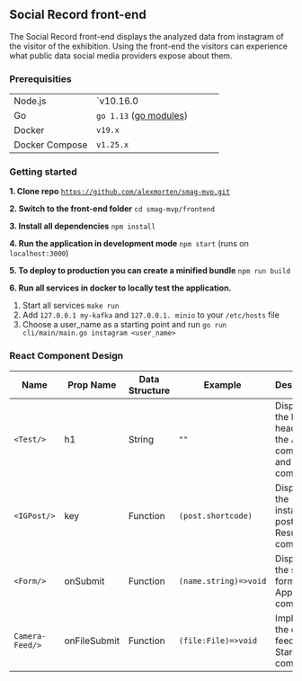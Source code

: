 ## Social Record front-end

The Social Record front-end displays the analyzed data from instagram of the visitor of the exhibition. Using the front-end the visitors can experience what public data social media providers expose about them.

### Prerequisities

|                |                                                                    |     |     |     |
| -------------- | ------------------------------------------------------------------ | --- | --- | --- |
| Node.js        | `v10.16.0                                                          |
| Go             | `go 1.13` ([go modules](https://blog.golang.org/using-go-modules)) |     |     |     |
| Docker         | `v19.x`                                                            |     |     |     |
| Docker Compose | `v1.25.x`                                                          |     |     |     |

### Getting started

**1. Clone repo** [`https://github.com/alexmorten/smag-mvp.git`](https://github.com/alexmorten/smag-mvp.git)

**2. Switch to the front-end folder** `cd smag-mvp/frontend`

**3. Install all dependencies** `npm install`

**4. Run the application in development mode** `npm start` (runs on `localhost:3000`)

**5. To deploy to production you can create a minified bundle** `npm run build`

**6. Run all services in docker to locally test the application.**

1. Start all services `make run`
2. Add `127.0.0.1 my-kafka` and `127.0.0.1. minio` to your `/etc/hosts` file
3. Choose a user_name as a starting point and run `go run cli/main/main.go instagram <user_name>`

### React Component Design

| Name            | Prop Name    | Data Structure | Example               | Description                                                        |
| --------------- | ------------ | -------------- | --------------------- | ------------------------------------------------------------------ |
| `<Test/>`       | h1           | String         | `""`                  | Displays the h1 headline in the App component and Start component. |
| `<IGPost/>`     | key          | Function       | `(post.shortcode)`    | Displays the instagram post in the Result component.               |
| `<Form/>`       | onSubmit     | Function       | `(name.string)=>void` | Displays the search form in the App component.                     |
| `Camera-Feed/>` | onFileSubmit | Function       | `(file:File)=>void`   | Implements the camera feed in the Start component.                 |
